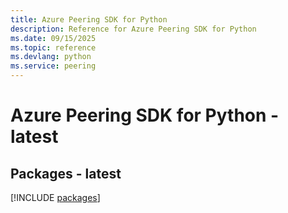```yaml
---
title: Azure Peering SDK for Python
description: Reference for Azure Peering SDK for Python
ms.date: 09/15/2025
ms.topic: reference
ms.devlang: python
ms.service: peering
---
```

# Azure Peering SDK for Python - latest
## Packages - latest
[!INCLUDE [packages](peering-index.md)]